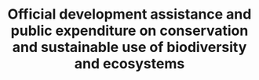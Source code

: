 ---
data_non_statistical: true
goal_meta_link: http://unstats.un.org/sdgs/files/metadata-compilation/Metadata-Goal-15.pdf
goal_meta_link_page: 27
graph: null
graph_status_notes: Assigned
graph_title: Official development assistance and public expenditure on conservation
  and sustainable use of biodiversity and ecosystems
graph_type: null
graph_type_description: null
has_metadata: true
indicator: 15.b.1
indicator_definition: Total official development assistance (ODA
indicator_name: Official development assistance and public expenditure on conservation
  and sustainable use of biodiversity and ecosystems
indicator_variable: null
layout: indicator
permalink: /15-b-1/
published: true
rationale_interpretation: http://www.oecd.org/dac/stats/purposecodessectorclassification.htm).
  Data expressed in US dollars at the average annual exchange rate.
reporting_status: notstarted
sdg_goal: 15
source_active_1: true
source_notes_1: null
source_title_1: null
target: Mobilize significant resources from all sources and at all levels to finance
  sustainable forest management and provide adequate incentives to developing countries
  to advance such management, including for conservation and reforestation.
target_id: 15.b
title: Official development assistance and public expenditure on conservation and
  sustainable use of biodiversity and ecosystems
un_custodial_agency: OECD, UNEP, World Bank
un_designated_tier: 1, 3
variable_description: null
variable_notes: null
---
